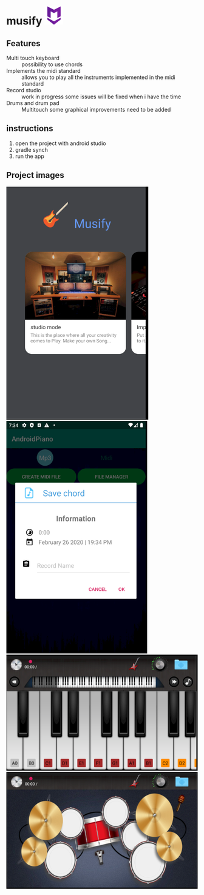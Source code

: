 # musify ![alt text](https://github.com/adam-p/markdown-here/raw/master/src/common/images/icon48.png "Logo Title Text 1")


## Features
<dl>
  
  <dt>Multi touch keyboard</dt>
  <dd>possibility to use chords</dd>
   
  <dt> Implements the midi standard</dt>
  <dd> allows you to play all the instruments implemented in the midi standard  </dd>

  <dt>Record studio</dt>
  <dd>work in progress some issues will be fixed when i have the time </dd>

   <dt>Drums and drum pad</dt>
   <dd>Multitouch some graphical improvements need to be added </dd> 

</dl>



## instructions

1. open the project with android studio 
2. gradle synch
3. run the app

## Project images
![BackOffice1](/readmeimages/Capture.PNG)
![BackOffice4](/readmeimages/Capture3.PNG)
![BackOffice2](/readmeimages/Capture1.PNG)
![BackOffice3](/readmeimages/Capture2.PNG)

